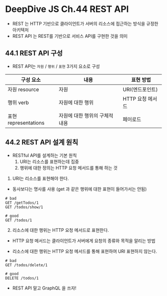 # DeepDive JS Ch.44 REST API

- REST 는 HTTP 기반으로 클라이언트가 서버의 리소스에 접근하는 방식을 규정한 아키텍처
- REST API 는 REST를 기반으로 서비스 API를 구현한 것을 의미

## 44.1 REST API 구성

- REST API는 `자원` / `행위` / `표현` 3가지 요소로 구성

| 구성 요소            | 내용                           | 표현 방법        |
| -------------------- | ------------------------------ | ---------------- |
| 자원 resource        | 자원                           | URI(엔드포인트)  |
| 행위 verb            | 자원에 대한 행위               | HTTP 요청 메서드 |
| 표현 representations | 자원에 대한 행위의 구체적 내용 | 페이로드         |

## 44.2 REST API 설계 원칙

- RESTful API를 설계하는 기본 원칙
  1. URI는 리소스를 표현하는데 집중
  2. 행위에 대한 정의는 HTTP 요청 메서드를 통해 하는 것

1. URI는 리소스를 표현해야 한다.

- 동사보다는 명사를 사용 (get 과 같은 행위에 대한 표현이 들어가서는 안됨)

```
# bad
GET /getTodos/1
GET /todos/show/1

# good
GET /todos/1
```

2. 리소스에 대한 행위는 HTTP 요청 메서드로 표현한다.

- HTTP 요청 메서드는 클라이언트가 서버에게 요청의 종류와 목적을 알리는 방법

- 리소스에 대한 행위는 HTTP 요청 메서드를 통해 표현하여 URI 표현하지 않는다.

```
# bad
GET /todos/delete/1

# good
DELETE /todos/1
```

- REST API 말고 GraphQL 을 쓰자!
